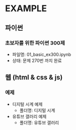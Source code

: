 # EXAMPLE

## 파이썬

### 초보자를 위한 파이썬 300제

- 파일명: 01_basic_ex300.ipynb
- 상태: 문제 270번 까지 완료

## 웹 (html & css & js)

### 예제

- 디지털 시계 예제
  - 폴더명: 디지털 시계
- 유튜브 갤러리 예제
  - 폴더명: 유튜브 갤러리
